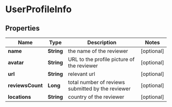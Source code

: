 

# UserProfileInfo


## Properties

| Name | Type | Description | Notes |
|------------ | ------------- | ------------- | -------------|
|**name** | **String** | the name of the reviewer |  [optional] |
|**avatar** | **String** | URL to the profile picture of the reviewer |  [optional] |
|**url** | **String** | relevant url |  [optional] |
|**reviewsCount** | **Long** | total number of reviews submitted by the reviewer |  [optional] |
|**locations** | **String** | country of the reviewer |  [optional] |




